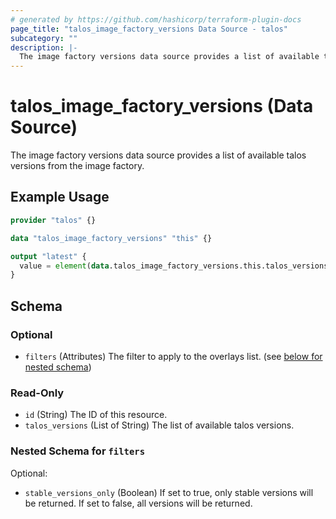 ```yaml
---
# generated by https://github.com/hashicorp/terraform-plugin-docs
page_title: "talos_image_factory_versions Data Source - talos"
subcategory: ""
description: |-
  The image factory versions data source provides a list of available talos versions from the image factory.
---
```


# talos_image_factory_versions (Data Source)

The image factory versions data source provides a list of available talos versions from the image factory.

## Example Usage

```terraform
provider "talos" {}

data "talos_image_factory_versions" "this" {}

output "latest" {
  value = element(data.talos_image_factory_versions.this.talos_versions, length(data.talos_image_factory_versions.this.talos_versions) - 1)
}
```

<!-- schema generated by tfplugindocs -->
## Schema

### Optional

- `filters` (Attributes) The filter to apply to the overlays list. (see [below for nested schema](#nestedatt--filters))

### Read-Only

- `id` (String) The ID of this resource.
- `talos_versions` (List of String) The list of available talos versions.

<a id="nestedatt--filters"></a>
### Nested Schema for `filters`

Optional:

- `stable_versions_only` (Boolean) If set to true, only stable versions will be returned. If set to false, all versions will be returned.
